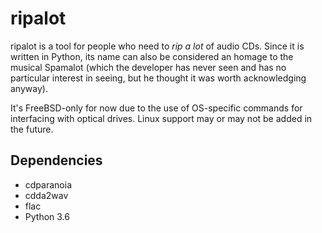 # ripalot

ripalot is a tool for people who need to _rip a lot_ of audio CDs. Since it is written in Python,
its name can also be considered an homage to the musical Spamalot (which the developer has never
seen and has no particular interest in seeing, but he thought it was worth acknowledging anyway).

It's FreeBSD-only for now due to the use of OS-specific commands for interfacing with optical
drives. Linux support may or may not be added in the future.

## Dependencies
- cdparanoia
- cdda2wav
- flac
- Python 3.6
